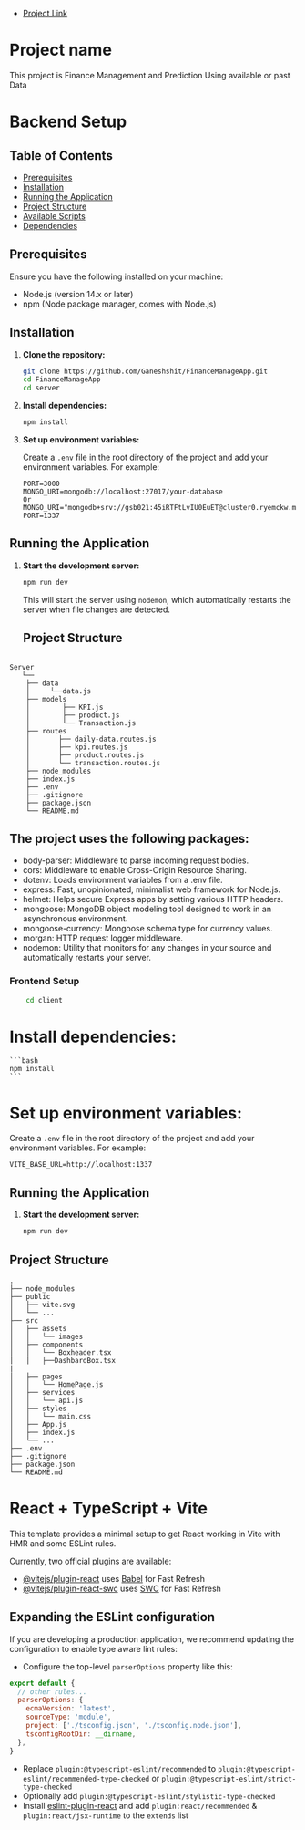 - [Project Link](https://finance-manage-app.vercel.app/)
# Project name
This project is Finance Management and Prediction Using available or past  Data
# Backend Setup
## Table of Contents
- [Prerequisites](#prerequisites)
- [Installation](#installation)
- [Running the Application](#running-the-application)
- [Project Structure](#project-structure)
- [Available Scripts](#available-scripts)
- [Dependencies](#dependencies)

## Prerequisites

Ensure you have the following installed on your machine:
- Node.js (version 14.x or later)
- npm (Node package manager, comes with Node.js)

## Installation
1. **Clone the repository:**

    ```bash
    git clone https://github.com/Ganeshshit/FinanceManageApp.git
    cd FinanceManageApp
    cd server
    ```
  
2. **Install dependencies:**

    ```bash
    npm install
    ```

3. **Set up environment variables:**

    Create a `.env` file in the root directory of the project and add your environment variables. For example:

    ```env
    PORT=3000
    MONGO_URI=mongodb://localhost:27017/your-database
    Or
    MONGO_URI="mongodb+srv://gsb021:45iRTFtLvIU0EuET@cluster0.ryemckw.mongodb.net/"
    PORT=1337
    ```
## Running the Application

1. **Start the development server:**

    ```bash
    npm run dev
    ```

    This will start the server using `nodemon`, which automatically restarts the server when file changes are detected.
   

   ## Project Structure

```plaintext

Server
   └──
    ├── data
    │     └──data.js
    ├── models
    │        ├── KPI.js
    │        ├── product.js
    │        └── Transaction.js
    ├── routes
    │       ├── daily-data.routes.js
    │       ├── kpi.routes.js
    │       ├── product.routes.js
    │       └── transaction.routes.js
    ├── node_modules
    ├── index.js
    ├── .env
    ├── .gitignore
    ├── package.json
    └── README.md
```
## The project uses the following packages:
- body-parser: Middleware to parse incoming request bodies.
- cors: Middleware to enable Cross-Origin Resource Sharing.
- dotenv: Loads environment variables from a .env file.
- express: Fast, unopinionated, minimalist web framework for Node.js.
- helmet: Helps secure Express apps by setting various HTTP headers.
- mongoose: MongoDB object modeling tool designed to work in an asynchronous environment.
- mongoose-currency: Mongoose schema type for currency values.
- morgan: HTTP request logger middleware.
- nodemon: Utility that monitors for any changes in your source and automatically restarts your server.

### Frontend Setup
```bash
    cd client
```
#  **Install dependencies:**

    ```bash
    npm install
    ```
# **Set up environment variables:**
   Create a `.env` file in the root directory of the project and add your environment variables. For example:
   ```env
   VITE_BASE_URL=http://localhost:1337
   ```
## Running the Application

1. **Start the development server:**

    ```bash
    npm run dev
    ```
  ## Project Structure
  ```plaintext
.
├── node_modules
├── public
│   ├── vite.svg
│   └── ...
├── src
│   ├── assets
│   │   └── images
│   ├── components
│   │   └── Boxheader.tsx
|   |   ├──DashbardBox.tsx
| 
│   ├── pages
│   │   └── HomePage.js
│   ├── services
│   │   └── api.js
│   ├── styles
│   │   └── main.css
│   ├── App.js
│   ├── index.js
│   └── ...
├── .env
├── .gitignore
├── package.json
└── README.md
```
  
   
# React + TypeScript + Vite

This template provides a minimal setup to get React working in Vite with HMR and some ESLint rules.

Currently, two official plugins are available:

- [@vitejs/plugin-react](https://github.com/vitejs/vite-plugin-react/blob/main/packages/plugin-react/README.md) uses [Babel](https://babeljs.io/) for Fast Refresh
- [@vitejs/plugin-react-swc](https://github.com/vitejs/vite-plugin-react-swc) uses [SWC](https://swc.rs/) for Fast Refresh

## Expanding the ESLint configuration

If you are developing a production application, we recommend updating the configuration to enable type aware lint rules:

- Configure the top-level `parserOptions` property like this:

```js
export default {
  // other rules...
  parserOptions: {
    ecmaVersion: 'latest',
    sourceType: 'module',
    project: ['./tsconfig.json', './tsconfig.node.json'],
    tsconfigRootDir: __dirname,
  },
}
```

- Replace `plugin:@typescript-eslint/recommended` to `plugin:@typescript-eslint/recommended-type-checked` or `plugin:@typescript-eslint/strict-type-checked`
- Optionally add `plugin:@typescript-eslint/stylistic-type-checked`
- Install [eslint-plugin-react](https://github.com/jsx-eslint/eslint-plugin-react) and add `plugin:react/recommended` & `plugin:react/jsx-runtime` to the `extends` list
